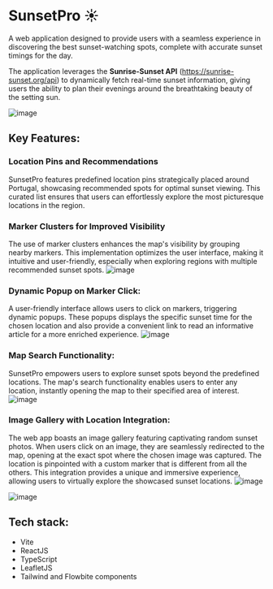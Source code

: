 # SunsetPro :sunny:
A web application designed to provide users with a seamless experience in discovering the best sunset-watching spots, complete with accurate sunset timings for the day. 

The application leverages the **Sunrise-Sunset API** (https://sunrise-sunset.org/api) to dynamically fetch real-time sunset information, giving users the ability to plan their evenings around the breathtaking beauty of the setting sun.

![image](https://github.com/JulianaGeorgi/SunsetPro/assets/106109538/7dc566b5-e60d-4ca3-92c7-64eee14e8fa6)

## Key Features:

### Location Pins and Recommendations 
SunsetPro features predefined location pins strategically placed around Portugal, showcasing recommended spots for optimal sunset viewing. This curated list ensures that users can effortlessly explore the most picturesque locations in the region.

### Marker Clusters for Improved Visibility
The use of marker clusters enhances the map's visibility by grouping nearby markers. This implementation optimizes the user interface, making it intuitive and user-friendly, especially when exploring regions with multiple recommended sunset spots.
![image](https://github.com/JulianaGeorgi/SunsetPro/assets/106109538/bd7e4eab-a0a2-4634-a2a1-a0f93abbe74f)

### Dynamic Popup on Marker Click: 
A user-friendly interface allows users to click on markers, triggering dynamic popups. These popups displays the specific sunset time for the chosen location and also provide a convenient link to read an informative article for a more enriched experience.
![image](https://github.com/JulianaGeorgi/SunsetPro/assets/106109538/49924bbe-06fd-47f5-ab6c-3d3e07411c17)

### Map Search Functionality: 
SunsetPro empowers users to explore sunset spots beyond the predefined locations. The map's search functionality enables users to enter any location, instantly opening the map to their specified area of interest.
![image](https://github.com/JulianaGeorgi/SunsetPro/assets/106109538/240338bd-ad69-46ad-b48a-eaeb9f8dc7d6)

### Image Gallery with Location Integration: 
The web app boasts an image gallery featuring captivating random sunset photos. When users click on an image, they are seamlessly redirected to the map, opening at the exact spot where the chosen image was captured. The location is pinpointed with a custom marker that is different from all the others. This integration provides a unique and immersive experience, allowing users to virtually explore the showcased sunset locations.
![image](https://github.com/JulianaGeorgi/SunsetPro/assets/106109538/dc88401b-98c5-4a35-a6d7-b00f264ac9a5)

![image](https://github.com/JulianaGeorgi/SunsetPro/assets/106109538/ccefba5b-cea2-4435-bf1c-584aee1a20ae)


## Tech stack: 
- Vite
- ReactJS 
- TypeScript 
- LeafletJS
- Tailwind and Flowbite components
